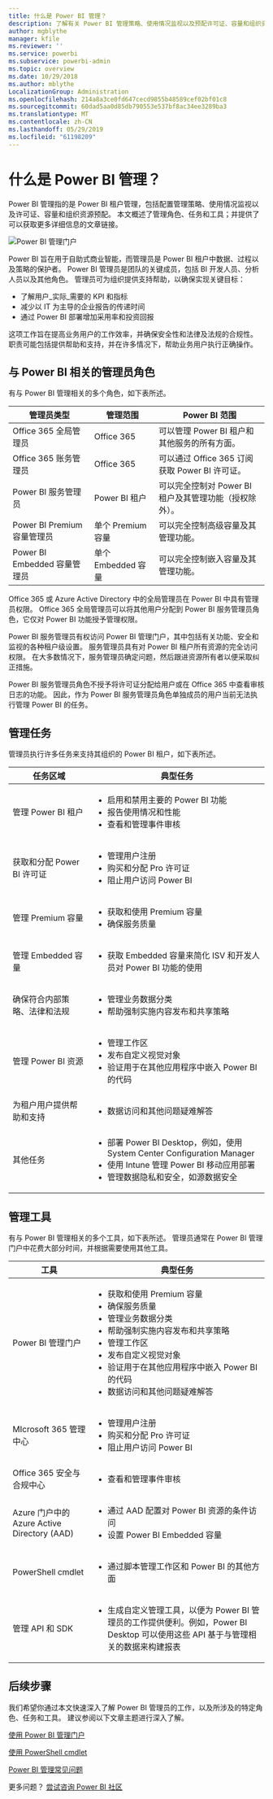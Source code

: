 ```yaml
---
title: 什么是 Power BI 管理？
description: 了解有关 Power BI 管理策略、使用情况监视以及预配许可证、容量和组织资源的配置信息。
author: mgblythe
manager: kfile
ms.reviewer: ''
ms.service: powerbi
ms.subservice: powerbi-admin
ms.topic: overview
ms.date: 10/29/2018
ms.author: mblythe
LocalizationGroup: Administration
ms.openlocfilehash: 214a8a3ce0fd647cecd9855b48589cef02bf01c8
ms.sourcegitcommit: 60dad5aa0d85db790553e537bf8ac34ee3289ba3
ms.translationtype: MT
ms.contentlocale: zh-CN
ms.lasthandoff: 05/29/2019
ms.locfileid: "61198209"
---
```

# <a name="what-is-power-bi-administration"></a>什么是 Power BI 管理？

Power BI 管理指的是 Power BI 租户管理，包括配置管理策略、使用情况监视以及许可证、容量和组织资源预配。 本文概述了管理角色、任务和工具；并提供了可以获取更多详细信息的文章链接。

![Power BI 管理门户](media/service-admin-administering-power-bi-in-your-organization/admin-portal.png)

Power BI 旨在用于自助式商业智能，而管理员是 Power BI 租户中数据、过程以及策略的保护者。 Power BI 管理员是团队的关键成员，包括 BI 开发人员、分析人员以及其他角色。 管理员可为组织提供支持帮助，以确保实现关键目标：

- 了解用户_实际_需要的 KPI 和指标
- 减少以 IT 为主导的企业报告的传递时间
- 通过 Power BI 部署增加采用率和投资回报

这项工作旨在提高业务用户的工作效率，并确保安全性和法律及法规的合规性。 职责可能包括提供帮助和支持，并在许多情况下，帮助业务用户执行正确操作。

## <a name="administrator-roles-related-to-power-bi"></a>与 Power BI 相关的管理员角色

有与 Power BI 管理相关的多个角色，如下表所述。

| **管理员类型** | **管理范围** | **Power BI 范围** |
| --- | --- | --- |
| Office 365 全局管理员 | Office 365 | 可以管理 Power BI 租户和其他服务的所有方面。 |
| Office 365 账务管理员 | Office 365 | 可以通过 Office 365 订阅获取 Power BI 许可证。 |
| Power BI 服务管理员 | Power BI 租户 | 可以完全控制对 Power BI 租户及其管理功能（授权除外）。 |
| Power BI Premium 容量管理员 | 单个 Premium 容量 | 可以完全控制高级容量及其管理功能。 |
| Power BI Embedded 容量管理员 | 单个 Embedded 容量 | 可以完全控制嵌入容量及其管理功能。 |

Office 365 或 Azure Active Directory 中的全局管理员在 Power BI 中具有管理员权限。 Office 365 全局管理员可以将其他用户分配到 Power BI 服务管理员角色，它仅对 Power BI 功能授予管理权限。

Power BI 服务管理员有权访问 Power BI 管理门户，其中包括有关功能、安全和监视的各种租户级设置。 服务管理员具有对 Power BI 租户所有资源的完全访问权限。 在大多数情况下，服务管理员确定问题，然后跟进资源所有者以便采取纠正措施。

Power BI 服务管理员角色不授予将许可证分配给用户或在 Office 365 中查看审核日志的功能。 因此，作为 Power BI 服务管理员角色单独成员的用户当前无法执行管理 Power BI 的任务。

## <a name="administrative-tasks"></a>管理任务

管理员执行许多任务来支持其组织的 Power BI 租户，如下表所述。

| **任务区域** | **典型任务** |
| --- | --- |
| 管理 Power BI 租户 |<ul><li>启用和禁用主要的 Power BI 功能<br><li>报告使用情况和性能<br><li>查看和管理事件审核</ul>|
| 获取和分配 Power BI 许可证 |<ul><li>管理用户注册<br><li>购买和分配 Pro 许可证<br><li>阻止用户访问 Power BI</ul>|
| 管理 Premium 容量 |<ul><li>获取和使用 Premium 容量<br><li>确保服务质量|
| 管理 Embedded 容量 |<ul><li>获取 Embedded 容量来简化 ISV 和开发人员对 Power BI 功能的使用</ul>|
| 确保符合内部策略、法律和法规 | <ul><li>管理业务数据分类<br><li>帮助强制实施内容发布和共享策略</ul>|
| 管理 Power BI 资源 |<ul><li>管理工作区<br><li>发布自定义视觉对象<br><li>验证用于在其他应用程序中嵌入 Power BI 的代码|
| 为租户用户提供帮助和支持 |<ul><li>数据访问和其他问题疑难解答</ul>|
| 其他任务 |<ul><li>部署 Power BI Desktop，例如，使用 System Center Configuration Manager<br><li>使用 Intune 管理 Power BI 移动应用部署<br><li>管理数据隐私和安全，如源数据安全</ul>|

## <a name="administrative-tools"></a>管理工具

有与 Power BI 管理相关的多个工具，如下表所述。 管理员通常在 Power BI 管理门户中花费大部分时间，并根据需要使用其他工具。

| **工具** | **典型任务** |
| --- | --- |
| Power BI 管理门户 |<ul><li>获取和使用 Premium 容量</li><li>确保服务质量</li><li>管理业务数据分类</li><li>帮助强制实施内容发布和共享策略</li><li>管理工作区<br><li>发布自定义视觉对象</li><li>验证用于在其他应用程序中嵌入 Power BI 的代码</li><li>数据访问和其他问题疑难解答</li></ul>|
| MIcrosoft 365 管理中心 |<ul><li>管理用户注册</li><li>购买和分配 Pro 许可证</li><li>阻止用户访问 Power BI</li></ul>|
| Office 365 安全与合规中心 |<ul><li>查看和管理事件审核</li></ul>|
| Azure 门户中的 Azure Active Directory (AAD) |<ul><li>通过 AAD 配置对 Power BI 资源的条件访问</li><li>设置 Power BI Embedded 容量</li></ul>|
| PowerShell cmdlet |<ul><li>通过脚本管理工作区和 Power BI 的其他方面</li></ul>|
| 管理 API 和 SDK |<ul><li>生成自定义管理工具，以便为 Power BI 管理员的工作提供便利。例如，Power BI Desktop 可以使用这些 API 基于与管理相关的数据来构建报表</li></ul>|

## <a name="next-steps"></a>后续步骤

我们希望你通过本文快速深入了解 Power BI 管理员的工作，以及所涉及的特定角色、任务和工具。 建议参阅以下文章主题进行深入了解。

[使用 Power BI 管理门户](service-admin-portal.md)

[使用 PowerShell cmdlet](/powershell/power-bi/overview)

[Power BI 管理常见问题](service-admin-faq.md)

更多问题？ [尝试咨询 Power BI 社区](http://community.powerbi.com/)